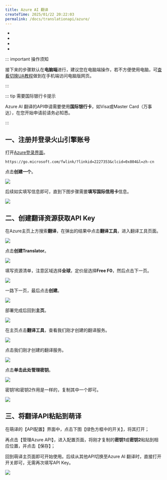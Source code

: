 ```yaml
---
title: Azure AI 翻译
createTime: 2025/01/22 20:22:03
permalink: /docs/translationapi/azure/
---
```


- <Badge type="cimportant" text="是否需要网络：是" />
- <Badge type="tip" text="是否需要申请API Key：是" />
- <Badge type="warning" text="支持的翻译模式：OCR" />
- <Badge type="danger" text="翻译质量：★★★★（4星）" />

::: important 操作须知

接下来的步骤默认在**电脑端**进行，建议您在电脑端操作，若不方便使用电脑，可[查看切换UA教程](https://www.moetranslate.top/docs/notice/ua/)做到在手机端访问电脑版网页。

:::

::: tip 需要国际银行卡提示

Azure AI 翻译的API申请需要使用**国际银行卡**，如Visa或Master Card（万事达），在您开始申请前请务必知悉。

:::

## 一、注册并登录火山引擎账号

打开[Azure登录界面](https://go.microsoft.com/fwlink/?linkid=2227353&clcid=0x804&l=zh-cn)。

```md:no-line-numbers
https://go.microsoft.com/fwlink/?linkid=2227353&clcid=0x804&l=zh-cn
```

点击**创建一个**。

<img src="https://img.moetranslate.top/azure_step_1.png"/>

后续如实填写信息即可，直到下图步骤需要**填写国际信用卡**信息。

<img src="https://img.moetranslate.top/azure_step_2.png"/>

## 二、创建翻译资源获取API Key

在Azure主页上方搜索**翻译**，在弹出的结果中点击**翻译工具**，进入翻译工具页面。

<img src="https://img.moetranslate.top/azure_step_3.png"/>

点击**创建Translator**。

<img src="https://img.moetranslate.top/azure_step_4.png"/>

填写资源清单，注意区域选择**全球**，定价层选择**Free F0**，然后点击下一页。

<img src="https://img.moetranslate.top/azure_step_5_fix.png"/>

一路下一页，最后点击**创建**。

<img src="https://img.moetranslate.top/azure_step_6.png"/>

部署完成后回到**主页**。

<img src="https://img.moetranslate.top/azure_step_7.png"/>

在主页点击**翻译工具**，查看我们刚才创建的翻译服务。

<img src="https://img.moetranslate.top/azure_step_8.png"/>

点击我们刚才创建的翻译服务。

<img src="https://img.moetranslate.top/azure_step_9.png"/>

点击**单击此处管理密钥**。

<img src="https://img.moetranslate.top/azure_step_10.png"/>

密钥1和密钥2作用是一样的，复制其中一个即可。

<img src="https://img.moetranslate.top/azure_step_11.png"/>

## 三、将翻译API粘贴到萌译

在萌译的【API配置】界面中，点击下图【绿色方框中的开关】，将其打开；

再点击【管理Azure API】，进入配置页面，将刚才复制的**密钥1**或**密钥2**粘贴到相应位置，并点击【保存】；

回到萌译主页面即可开始使用。后续从其他API切换至Azure AI 翻译时，直接打开开关即可，无需再次填写API Key。

<img src="https://img.moetranslate.top/azure_step_12.jpg"/>